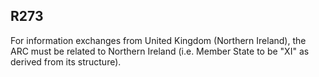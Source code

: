 ## R273
For information exchanges from United Kingdom (Northern Ireland), the ARC must be related to Northern Ireland (i.e. Member State to be "XI" as derived from its structure).
